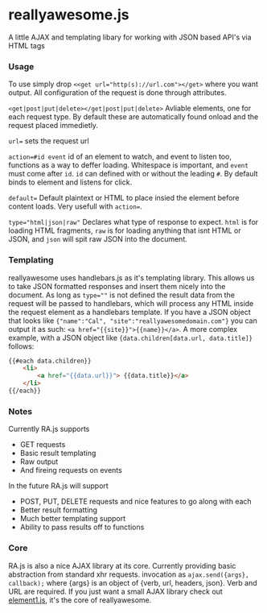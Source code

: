 reallyawesome.js
================

A little AJAX and templating libary for working with JSON based API's via HTML tags

### Usage
To use simply drop `<<get url="http(s)://url.com"></get>` where you want output. All configuration of the request is done through attributes. 

`<get|post|put|delete></get|post|put|delete>` Avliable elements, one for each request type. By default these are automatically found onload and the request placed immedietly.

`url=` sets the request url

`action=#id event` id of an element to watch, and event to listen too, functions as a way to deffer loading. Whitespace is important, and `event` must come after `id`.	`id` can defined with or without the leading `#`. By default binds to element and listens for click.

`default=` Default plaintext or HTML to place insied the element before content loads. Very usefull with `action=`.

`type="html|json|raw"` Declares what type of response to expect. `html` is for loading HTML fragments, `raw` is for loading anything that isnt HTML or JSON, and `json` will spit raw JSON into the document.

### Templating
reallyawesome uses handlebars.js as it's templating library. This allows us to take JSON formatted responses and insert them nicely into the document. As long as `type=""` is not defined the result data from the request will be passed to handlebars, which will process any HTML inside the request element as a handlebars template. If you have a JSON object that looks like `{"name":"Cal", "site":"reallyawesomedomain.com"}` you can output it as such: `<a href="{{site}}">{{name}}</a>`. A more complex example, with a JSON object like `{data.children[data.url, data.title]}` follows:

```html
{{#each data.children}}
	<li>
		<a href="{{data.url}}"> {{data.title}}</a>
	</li>
{{/each}}
```

### Notes

Currently RA.js supports
* GET requests
* Basic result templating
* Raw output
* And fireing requests on events

In the future RA.js will support
* POST, PUT, DELETE requests and nice features to go along with each
* Better result formatting
* Much better templating support
* Ability to pass results off to functions

### Core

RA.js is also a nice AJAX library at its core. Currently providing basic abstraction from standard xhr requests. invocation as `ajax.send({args}, callback);` where {args} is an object of {verb, url, headers, json}. Verb and URL are required. If you just want a small AJAX library check out [element1.js](https://github.com/hansolo669/element1.js), it's the core of reallyawesome.
